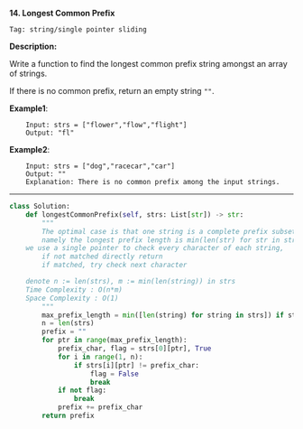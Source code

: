 **14. Longest Common Prefix**

```Tag: string/single pointer sliding```

**Description:**

Write a function to find the longest common prefix string amongst an array of strings.

If there is no common prefix, return an empty string ```""```.

**Example1**:

		Input: strs = ["flower","flow","flight"]
		Output: "fl"
        
**Example2**:

		Input: strs = ["dog","racecar","car"]
		Output: ""
		Explanation: There is no common prefix among the input strings.
        
-----------

```python
class Solution:
    def longestCommonPrefix(self, strs: List[str]) -> str:
        """
        The optimal case is that one string is a complete prefix subset of another
        namely the longest prefix length is min(len(str) for str in strs)
	we use a single pointer to check every character of each string, 
		if not matched directly return
		if matched, try check next character

	denote n := len(strs), m := min(len(string)) in strs
	Time Complexity : O(n*m)
	Space Complexity : O(1)
        """
        max_prefix_length = min([len(string) for string in strs]) if strs else 0
        n = len(strs)
        prefix = ""
        for ptr in range(max_prefix_length):
            prefix_char, flag = strs[0][ptr], True
            for i in range(1, n):
                if strs[i][ptr] != prefix_char:
                    flag = False
                    break
            if not flag:
                break
            prefix += prefix_char
        return prefix
```

